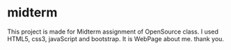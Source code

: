 # midterm
This project is made for Midterm assignment of OpenSource class.
I used HTML5, css3, javaScript and bootstrap.
It is WebPage about me.
thank you.